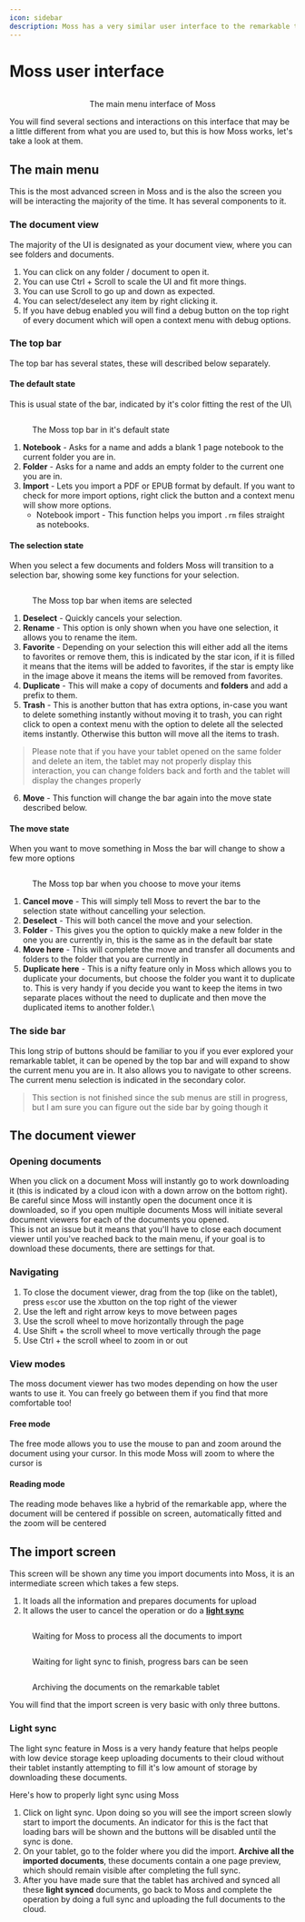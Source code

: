 ```yaml
---
icon: sidebar
description: Moss has a very similar user interface to the remarkable tablet.
---
```


# Moss user interface

<div align="center"><figure><img src="../.gitbook/assets/screens-main-menu-light.png" alt=""><figcaption><p>The main menu interface of Moss</p></figcaption></figure></div>

You will find several sections and interactions on this interface that may be a little different from what you are used to, but this is how Moss works, let's take a look at them.

## The main menu

This is the most advanced screen in Moss and is the also the screen you will be interacting the majority of the time. It has several components to it.

### The document view

The majority of the UI is designated as your document view, where you can see folders and documents.

1. You can click on any folder / document to open it.
2. You can use Ctrl + Scroll to scale the UI and fit more things.
3. You can use Scroll to go up and down as expected.
4. You can select/deselect any item by right clicking it.
5. If you have debug enabled you will find a debug button on the top right of every document which will open a context menu with debug options.

### The top bar

The top bar has several states, these will described below separately.

#### The default state

This is usual state of the bar, indicated by it's color fitting the rest of the UI\\

<figure><img src="../.gitbook/assets/bars-main-menu-default-light.png" alt=""><figcaption><p>The Moss top bar in it's default state</p></figcaption></figure>

1. **Notebook** - Asks for a name and adds a blank 1 page notebook to the current folder you are in.
2. **Folder** - Asks for a name and adds an empty folder to the current one you are in.
3. **Import** - Lets you import a PDF or EPUB format by default. If you want to check for more import options, right click the button and a context menu will show more options.
   * Notebook import - This function helps you import `.rm` files straight as notebooks.

#### The selection state

When you select a few documents and folders Moss will transition to a selection bar, showing some key functions for your selection.

<figure><img src="../.gitbook/assets/bars-main-menu-select-dark.png" alt=""><figcaption><p>The Moss top bar when items are selected</p></figcaption></figure>

1. **Deselect** - Quickly cancels your selection.
2. **Rename** - This option is only shown when you have one selection, it allows you to rename the item.
3. **Favorite** - Depending on your selection this will either add all the items to favorites or remove them, this is indicated by the star icon, if it is filled it means that the items will be added to favorites, if the star is empty like in the image above it means the items will be removed from favorites.
4. **Duplicate** - This will make a copy of documents and **folders** and add a prefix to them.
5. **Trash** - This is another button that has extra options, in-case you want to delete something instantly without moving it to trash, you can right click to open a context menu with the option to delete all the selected items instantly. Otherwise this button will move all the items to trash.

> Please note that if you have your tablet opened on the same folder and delete an item, the tablet may not properly display this interaction, you can change folders back and forth and the tablet will display the changes properly

6. **Move** - This function will change the bar again into the move state described below.

#### The move state

When you want to move something in Moss the bar will change to show a few more options

<figure><img src="../.gitbook/assets/bars-main-menu-move-dark.png" alt=""><figcaption><p>The Moss top bar when you choose to move your items</p></figcaption></figure>

1. **Cancel move** - This will simply tell Moss to revert the bar to the selection state without cancelling your selection.
2. **Deselect** - This will both cancel the move and your selection.
3. **Folder** - This gives you the option to quickly make a new folder in the one you are currently in, this is the same as in the default bar state
4. **Move here** - This will complete the move and transfer all documents and folders to the folder that you are currently in
5. **Duplicate here** - This is a nifty feature only in Moss which allows you to duplicate your documents, but choose the folder you want it to duplicate to. This is very handy if you decide you want to keep the items in two separate places without the need to duplicate and then move the duplicated items to another folder.\\

### The side bar

This long strip of buttons should be familiar to you if you ever explored your remarkable tablet, it can be opened by the top bar and will expand to show the current menu you are in. It also allows you to navigate to other screens. The current menu selection is indicated in the secondary color.

> This section is not finished since the sub menus are still in progress, but I am sure you can figure out the side bar by going though it

## The document viewer

### Opening documents

When you click on a document Moss will instantly go to work downloading it (this is indicated by a cloud icon with a down arrow on the bottom right).\
Be careful since Moss will instantly open the document once it is downloaded, so if you open multiple documents Moss will initiate several document viewers for each of the documents you opened.\
This is not an issue but it means that you'll have to close each document viewer until you've reached back to the main menu, if your goal is to download these documents, there are settings for that.

### Navigating

1. To close the document viewer, drag from the top (like on the tablet), press `esc`or use the `X`button on the top right of the viewer
2. Use the left and right arrow keys to move between pages
3. Use the scroll wheel to move horizontally through the page
4. Use Shift + the scroll wheel to move vertically through the page
5. Use Ctrl + the scroll wheel to zoom in or out

### View modes

The moss document viewer has two modes depending on how the user wants to use it. You can freely go between them if you find that more comfortable too!

#### Free mode

The free mode allows you to use the mouse to pan and zoom around the document using your cursor. In this mode Moss will zoom to where the cursor is

#### Reading mode

The reading mode behaves like a hybrid of the remarkable app, where the document will be centered if possible on screen, automatically fitted and the zoom will be centered

## The import screen

This screen will be shown any time you import documents into Moss, it is an intermediate screen which takes a few steps.

1. It loads all the information and prepares documents for upload
2. It allows the user to cancel the operation or do a [**light sync**](moss-user-interface.md#light-sync)

<div><figure><img src="../.gitbook/assets/screenshot.png" alt=""><figcaption><p>Waiting for Moss to process all the documents to import</p></figcaption></figure> <figure><img src="../.gitbook/assets/screenshot (1).png" alt=""><figcaption><p>Waiting for light sync to finish, progress bars can be seen</p></figcaption></figure> <figure><img src="../.gitbook/assets/screens-import-archive-light.png" alt=""><figcaption><p>Archiving the documents on the remarkable tablet</p></figcaption></figure></div>

You will find that the import screen is very basic with only three buttons.

### Light sync

The light sync feature in Moss is a very handy feature that helps people with low device storage keep uploading documents to their cloud without their tablet instantly attempting to fill it's low amount of storage by downloading these documents.

Here's how to properly light sync using Moss

1. Click on light sync. Upon doing so you will see the import screen slowly start to import the documents. An indicator for this is the fact that loading bars will be shown and the buttons will be disabled until the sync is done.
2. On your tablet, go to the folder where you did the import. **Archive all the imported documents**, these documents contain a one page preview, which should remain visible after completing the full sync.
3. After you have made sure that the tablet has archived and synced all these **light synced** documents, go back to Moss and complete the operation by doing a full sync and uploading the full documents to the cloud.

